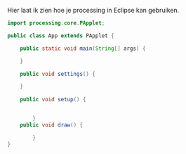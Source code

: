 Hier laat ik zien hoe je processing in Eclipse kan gebruiken.

```java
import processing.core.PApplet;

public class App extends PApplet {

	public static void main(String[] args) {

	}

	public void settings() {

	}
	
	public void setup() {


		}
	public void draw() {

		}
}
```
